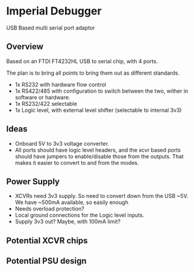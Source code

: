# Imperial Debugger #

USB Based multi serial port adaptor

## Overview ##

Based on an FTDI FT4232HL USB to serial chip, with 4 ports. 

The plan is to bring all points to bring them out as different standards.

 * 1x RS232 with hardware flow control
 * 1x RS422/485 with configuration to switch between the two, wither in software or hardware.
 * 1x RS232/422 selectable
 * 1x Logic level, with external level shifter (selectable to internal 3v3)
 
## Ideas ##

 * Onboard 5V to 3v3 voltage converter.
 * All ports should have logic level headers, and the xcvr based ports should have
   jumpers to enable/disable those  from the outputs. That makes it easier to convert to and from the modes.
 
## Power Supply ##

 * XCVRs need 3v3 supply. So need to convert down from the USB ~5V. We have ~500mA available, so easily enough
 * Needs overload protection?
 * Local ground connections for the Logic level inputs.
 * Supply 3v3 out? Maybe, with 100mA limit?
 
 
## Potential XCVR chips

## Potential PSU design


